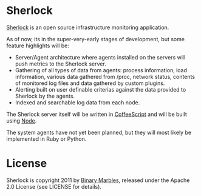 # Sherlock

[Sherlock](http://www.sherlockapp.org/) is an open source infrastructure
monitoring application.

As of now, its in the super-very-early stages of development, but some
feature highlights will be:

* Server/Agent architecture where agents installed on the servers will push
  metrics to the Sherlock server.
* Gathering of all types of data from agents: process information, load
  information, various data gathered from /proc, network status, contents of
  monitored log files and data gathered by custom plugins.
* Alerting built on user definable criterias against the data provided to
  Sherlock by the agents.
* Indexed and searchable log data from each node.

The Sherlock server itself will be written in
[CoffeeScript](http://jashkenas.github.com/coffee-script/) and will be built
using [Node](http://nodejs.org/).

The system agents have not yet been planned, but they will most likely be
implemented in Ruby or Python.

# License

Sherlock is copyright 2011 by [Binary Marbles](http://www.binarymarbles.com/),
released under the Apache 2.0 License (see LICENSE for details).

